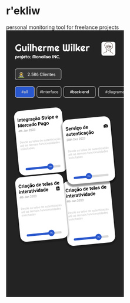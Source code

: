 # r'ekliw

personal monitoring tool for freelance projects
<img src="public/assets/imgs/mobile_img.png" />
